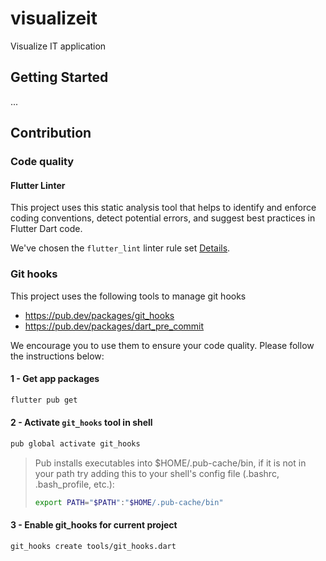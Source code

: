 # visualizeit

Visualize IT application

## Getting Started

...

## Contribution

### Code quality

#### Flutter Linter
This project uses this static analysis tool that helps to identify and enforce coding conventions, detect potential errors, and suggest best practices in Flutter Dart code.

We've chosen the `flutter_lint` linter rule set [Details](https://dart.dev/tools/linter-rules).



### Git hooks

This project uses the following tools to manage git hooks
* https://pub.dev/packages/git_hooks
* https://pub.dev/packages/dart_pre_commit

We encourage you to use them to ensure your code quality. Please follow the instructions below: 

#### 1 - Get app packages
```bash
flutter pub get
```

#### 2 - Activate `git_hooks` tool in shell
```bash
pub global activate git_hooks
```

> Pub installs executables into $HOME/.pub-cache/bin, if it is not in your path
> try adding this to your shell's config file (.bashrc, .bash_profile, etc.):
> ```bash
> export PATH="$PATH":"$HOME/.pub-cache/bin"
> ```

#### 3 - Enable git_hooks for current project
```bash
git_hooks create tools/git_hooks.dart
```
